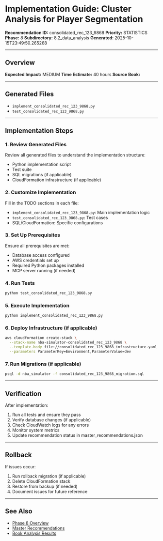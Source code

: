 # Implementation Guide: Cluster Analysis for Player Segmentation

**Recommendation ID:** consolidated_rec_123_9868
**Priority:** STATISTICS
**Phase:** 8
**Subdirectory:** 8.2_data_analysis
**Generated:** 2025-10-15T23:49:50.265268

---

## Overview



**Expected Impact:** MEDIUM
**Time Estimate:** 40 hours
**Source Book:** 

---

## Generated Files

- `implement_consolidated_rec_123_9868.py`
- `test_consolidated_rec_123_9868.py`

---

## Implementation Steps

### 1. Review Generated Files

Review all generated files to understand the implementation structure:
- Python implementation script
- Test suite
- SQL migrations (if applicable)
- CloudFormation infrastructure (if applicable)

### 2. Customize Implementation

Fill in the TODO sections in each file:
- `implement_consolidated_rec_123_9868.py`: Main implementation logic
- `test_consolidated_rec_123_9868.py`: Test cases
- SQL/CloudFormation: Specific configurations

### 3. Set Up Prerequisites

Ensure all prerequisites are met:
- Database access configured
- AWS credentials set up
- Required Python packages installed
- MCP server running (if needed)

### 4. Run Tests

```bash
python test_consolidated_rec_123_9868.py
```

### 5. Execute Implementation

```bash
python implement_consolidated_rec_123_9868.py
```

### 6. Deploy Infrastructure (if applicable)

```bash
aws cloudformation create-stack \
  --stack-name nba-simulator-consolidated_rec_123_9868 \
  --template-body file://consolidated_rec_123_9868_infrastructure.yaml \
  --parameters ParameterKey=Environment,ParameterValue=dev
```

### 7. Run Migrations (if applicable)

```bash
psql -d nba_simulator -f consolidated_rec_123_9868_migration.sql
```

---

## Verification

After implementation:
1. Run all tests and ensure they pass
2. Verify database changes (if applicable)
3. Check CloudWatch logs for any errors
4. Monitor system metrics
5. Update recommendation status in master_recommendations.json

---

## Rollback

If issues occur:
1. Run rollback migration (if applicable)
2. Delete CloudFormation stack
3. Restore from backup (if needed)
4. Document issues for future reference

---

## See Also

- [Phase 8 Overview](/Users/ryanranft/nba-simulator-aws/docs/phases/phase_8/)
- [Master Recommendations](/Users/ryanranft/nba-mcp-synthesis/analysis_results/master_recommendations.json)
- [Book Analysis Results](/Users/ryanranft/nba-mcp-synthesis/analysis_results/)

